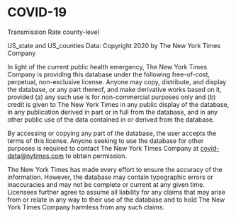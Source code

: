 # COVID-19
Transmission Rate county-level

US_state and US_counties Data:
Copyright 2020 by The New York Times Company 

In light of the current public health emergency, The New York Times Company is
providing this database under the following free-of-cost, perpetual,
non-exclusive license. Anyone may copy, distribute, and display the database, or
any part thereof, and make derivative works based on it, provided  (a) any such
use is for non-commercial purposes only and (b) credit is given to The New York
Times in any public display of the database, in any publication derived in part
or in full from the database, and in any other public use of the data contained
in or derived from the database.
  
By accessing or copying any part of the database, the user accepts the terms of
this license. Anyone seeking to use the database for other purposes is required
to contact The New York Times Company at covid-data@nytimes.com to obtain
permission.

The New York Times has made every effort to ensure the accuracy of the
information. However, the database may contain typographic errors or
inaccuracies and may not be complete or current at any given time. Licensees
further agree to assume all liability for any claims that may arise from or
relate in any way to their use of the database and to hold The New York Times
Company harmless from any such claims.
